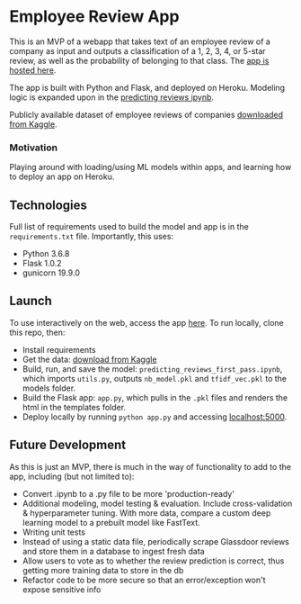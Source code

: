 # Employee Review App

This is an MVP of a webapp that takes text of an employee review of a company as input and outputs a classification of a 1, 2, 3, 4, or 5-star review, as well as the probability of belonging to that class. The [app is hosted here](https://employee-review-app.herokuapp.com/). 

The app is built with Python and Flask, and deployed on Heroku. Modeling logic is expanded upon in the [predicting reviews ipynb](https://github.com/msbarnes/employee_review_app/blob/master/predicting_reviews_first_pass.ipynb). 

Publicly available dataset of employee reviews of companies [downloaded from Kaggle](https://www.kaggle.com/petersunga/google-amazon-facebook-employee-reviews). 

### Motivation

Playing around with loading/using ML models within apps, and learning how to deploy an app on Heroku. 

## Technologies 

Full list of requirements used to build the model and app is in the `requirements.txt` file. Importantly, this uses:
- Python 3.6.8 
- Flask 1.0.2
- gunicorn 19.9.0

## Launch 

To use interactively on the web, access the app [here](https://employee-review-app.herokuapp.com/). To run locally, clone this repo, then:
- Install requirements 
- Get the data: [download from Kaggle](https://www.kaggle.com/petersunga/google-amazon-facebook-employee-reviews)
- Build, run, and save the model: `predicting_reviews_first_pass.ipynb`, which imports `utils.py`, outputs `nb_model.pkl` and `tfidf_vec.pkl` to the models folder. 
- Build the Flask app: `app.py`, which pulls in the `.pkl` files and renders the html in the templates folder. 
- Deploy locally by running `python app.py` and accessing [localhost:5000](localhost:5000). 

## Future Development

As this is just an MVP, there is much in the way of functionality to add to the app, including (but not limited to):
- Convert .ipynb to a .py file to be more 'production-ready'
- Additional modeling, model testing & evaluation. Include cross-validation & hyperparameter tuning. With more data, compare a custom deep learning model to a prebuilt model like FastText. 
- Writing unit tests 
- Instead of using a static data file, periodically scrape Glassdoor reviews and store them in a database to ingest fresh data
- Allow users to vote as to whether the review prediction is correct, thus getting more training data to store in the db
- Refactor code to be more secure so that an error/exception won't expose sensitive info